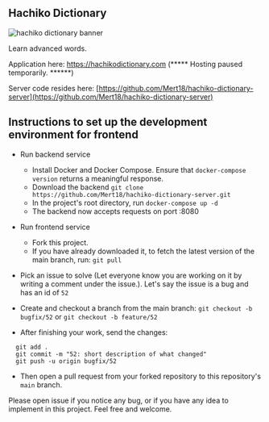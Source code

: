 ## Hachiko Dictionary


![hachiko dictionary banner](https://github.com/Mert18/hachiko-dictionary/assets/40024436/b4b0b586-a924-4b1f-a966-b2812c3ac749)

Learn advanced words.

Application here: https://hachikodictionary.com (***** Hosting paused temporarily. ******)

Server code resides here: [https://github.com/Mert18/hachiko-dictionary-server](https://github.com/Mert18/hachiko-dictionary-server)

## Instructions to set up the development environment for frontend
- Run backend service
  - Install Docker and Docker Compose. Ensure that `docker-compose version` returns a meaningful response.
  - Download the backend `git clone https://github.com/Mert18/hachiko-dictionary-server.git`
  - In the project's root directory, run `docker-compose up -d`
  - The backend now accepts requests on port :8080
- Run frontend service
  - Fork this project.
  - If you have already downloaded it, to fetch the latest version of the main branch, run: `git pull`

- Pick an issue to solve (Let everyone know you are working on it by writing a comment under the issue.). Let's say the issue is a bug and has an id of `52`
- Create and checkout a branch from the main branch: `git checkout -b bugfix/52` or `git checkout -b feature/52`
- After finishing your work, send the changes:
```
  git add .
  git commit -m "52: short description of what changed"
  git push -u origin bugfix/52
```
- Then open a pull request from your forked repository to this repository's `main` branch.


Please open issue if you notice any bug, or if you have any idea to implement in this project. Feel free and welcome.
